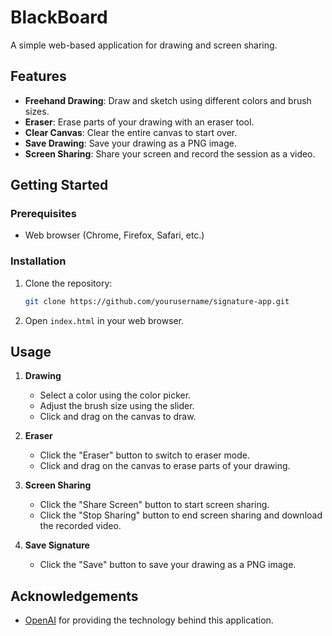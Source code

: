 # BlackBoard

A simple web-based application for drawing and screen sharing.

## Features

- **Freehand Drawing**: Draw and sketch using different colors and brush sizes.
- **Eraser**: Erase parts of your drawing with an eraser tool.
- **Clear Canvas**: Clear the entire canvas to start over.
- **Save Drawing**: Save your drawing as a PNG image.
- **Screen Sharing**: Share your screen and record the session as a video.

## Getting Started

### Prerequisites

- Web browser (Chrome, Firefox, Safari, etc.)

### Installation

1. Clone the repository:
   ```bash
   git clone https://github.com/yourusername/signature-app.git
   ```
2. Open `index.html` in your web browser.

## Usage

1. **Drawing**
   - Select a color using the color picker.
   - Adjust the brush size using the slider.
   - Click and drag on the canvas to draw.

2. **Eraser**
   - Click the "Eraser" button to switch to eraser mode.
   - Click and drag on the canvas to erase parts of your drawing.

4. **Screen Sharing**
   - Click the "Share Screen" button to start screen sharing.
   - Click the "Stop Sharing" button to end screen sharing and download the recorded video.

5. **Save Signature**
   - Click the "Save" button to save your drawing as a PNG image.


## Acknowledgements

- [OpenAI](https://openai.com/) for providing the technology behind this application.
